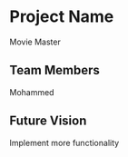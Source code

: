 # Project Name
Movie Master


## Team Members
Mohammed

## Future Vision
Implement more functionality 
